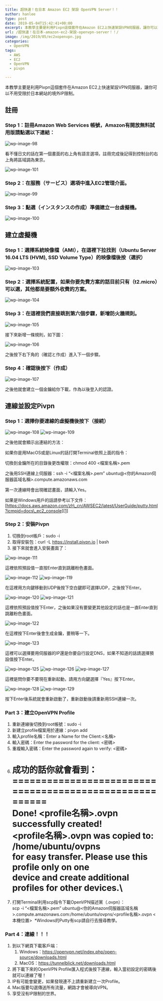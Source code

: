 ```yaml
---
title: 超快速！在日本 Amazon EC2 架設 OpenVPN Server！！
author: hanlee
type: post
date: 2019-05-04T15:42:41+00:00
excerpt: 本教學主要是利用Pivpn這個套件在Amazon EC2上快速架設VPN伺服器，讓你可以不用受限於日本網站的境外IP限制。
url: /超快速！在日本-amazon-ec2-架設-openvpn-server！！/
image: /img/2019/05/ec2xopenvpn.jpg
categories:
  - OpenVPN
tags:
  - AWS
  - EC2
  - OpenVPN
  - pivpn

---
```


本教學主要是利用Pivpn這個套件在Amazon EC2上快速架設VPN伺服器，讓你可以不用受限於日本網站的境外IP限制。

## 註冊

### Step 1：註冊Amazon Web Services 帳號，Amazon有開放無料試用版請點選以下連結：

![wp-image-98](/img/2019/05/スクリーンショット-2018-02-11-23.55.21.png)

看不懂日文的話在第一個畫面的右上角有語言選項，註冊完成後記得到控制台的右上角將區域調為東京。

![wp-image-101](/img/2019/05/スクリーンショット-2018-02-12-0.05.39.png)

### Step 2：在服務（サービス）選項中進入EC2管理介面。

![wp-image-99](/img/2019/05/スクリーンショット-2018-02-11-23.55.58.png)

### Step 3：點選（インスタンスの作成）準備建立一台虛擬機。

![wp-image-100](/img/2019/05/スクリーンショット-2018-02-11-23.56.10.png)

## 建立虛擬機

### Step 1：選擇系統映像檔（AMI），在這裡下拉找到（Ubuntu Server 16.04 LTS (HVM), SSD Volume Type）的映像檔後按（選択）

![wp-image-103](/img/2019/05/スクリーンショット-2018-02-12-0.14.05.png)

### Step 2：選擇系統配置，如果你要免費方案的話目前只有（t2.micro）可以選，其他都是要額外收費的方案。

![wp-image-104](/img/2019/05/スクリーンショット-2018-02-12-0.18.24.png)

### Step 3：在這裡我們直接跳到第六個步驟，新增防火牆規則。

![wp-image-105](/img/2019/05/スクリーンショット-2018-02-12-0.21.34.png)

接下來新增一條規則，如下圖：

![wp-image-106](/img/2019/05/スクリーンショット-2018-02-12-0.23.32.png)

之後按下右下角的（確認と作成）進入下一個步驟。

### Step 4：確認後按下（作成）

![wp-image-107](/img/2019/05/スクリーンショット-2018-02-12-0.27.14.png)

之後他就會建立一個金鑰給你下載，作為以後登入的認證。

## 連線並設定Pivpn

### Step 1：選擇你要連線的虛擬機後按下（接続）

![wp-image-108](/img/2019/05/スクリーンショット-2018-02-12-0.33.42.png)
![wp-image-109](/img/2019/05/スクリーンショット-2018-02-12-0.37.52.png)

之後他就會顯示出連結的方法：

如果你是用MacOS或是Linux的話打開Terminal依照上面的指令：

切換到金鑰所在的目錄後更改權限：chmod 400 <檔案名稱>.pem

之後用SSH連線上伺服器：ssh -i &#8220;<檔案名稱>.pem&#8221;
ubuntu@<你的Amazon伺服器區域名稱>.compute.amazonaws.com

第一次連線時會出現確認畫面，請輸入Yes。

如果是Windows用戶的話請參考以下文件：[https://docs.aws.amazon.com/zh\_cn/AWSEC2/latest/UserGuide/putty.html?icmpid=docs\_ec2_console][1]

### Step 2：安裝Pivpn

1. 切換到root帳戶：sudo -i
2. 取得安裝包：curl -L https://install.pivpn.io | bash
3. 接下來就會進入安裝畫面了：

![wp-image-111](/img/2019/05/スクリーンショット-2018-02-12-0.54.01.png)

這裡依照預設值一直按Enter直到跳離粉色畫面。

![wp-image-112](/img/2019/05/スクリーンショット-2018-02-12-0.54.07.png)
![wp-image-119](/img/2019/05/スクリーンショット-2018-02-12-0.54.32.png)

在這裡用方向鍵移動到UDP後按下空白鍵即可選擇UDP，之後按下Enter。

![wp-image-120](/img/2019/05/スクリーンショット-2018-02-12-0.54.42.png)
![wp-image-121](/img/2019/05/スクリーンショット-2018-02-12-0.54.46.png)

這裡依照預設值按下Enter，之後如果沒有要變更其他設定的話也是一直Enter直到跳離粉色畫面。

![wp-image-122](/img/2019/05/スクリーンショット-2018-02-12-0.54.50.png)

在這裡按下Enter後會生成金鑰，要稍等一下。

![wp-image-123](/img/2019/05/スクリーンショット-2018-02-12-0.54.54.png)

這裡可以選擇要用伺服器的IP還是你要自行設定DNS，如果不知道的話請選擇預設值按下Enter。

![wp-image-125](/img/2019/05/スクリーンショット-2018-02-12-1.04.35.png)
![wp-image-126](/img/2019/05/スクリーンショット-2018-02-12-1.04.39.png)
![wp-image-127](/img/2019/05/スクリーンショット-2018-02-12-1.04.44.png)

這裡是問你要不要現在重新起動，請用方向鍵選擇『Yes』按下Enter。

![wp-image-128](/img/2019/05/スクリーンショット-2018-02-12-1.04.49.png)
![wp-image-129](/img/2019/05/スクリーンショット-2018-02-12-1.04.55.png)

按下Enter後系統就會重新啟動了，重新啟動後請重新用SSH連線一次。

### Part 3：建立OpenVPN Profile

1. 重新連線後切換到root帳號：sudo -i
2. 新建立profile檔案用於連線：pivpn add
3. 輸入profile名稱：Enter a Name for the Client:<名稱>
4. 輸入密碼：Enter the password for the client: <密碼>
5. 重複輸入密碼：Enter the password again to verify: <密碼>
6. 成功的話你就會看到：\
   ========================================================\
   Done! <profile名稱>.ovpn successfully created!\
   <profile名稱>.ovpn was copied to:\
   /home/ubuntu/ovpns\
   for easy transfer. Please use this profile only on one\
   device and create additional profiles for other devices.\
   ========================================================
7. 打開Terminal利用scp指令下載OpenVPN描述黨（.ovpn）：\
   scp -i &#8220;<檔案名稱>.pem&#8221;
   ubuntu@<你的Amazon伺服器區域名稱>.compute.amazonaws.com:/home/ubuntu/ovpns/<profile名稱>.ovpn
   <本機位置> &nbsp;*Windows的Putty有scp請自行去搜尋教學。

### Part 4：連線！！！

1. 到以下網頁下載客戶端：
   1. Windows：<https://openvpn.net/index.php/open-source/downloads.html>
   2. MacOS：<https://tunnelblick.net/downloads.html>
2. 將下載下來的OpenVPN Profile匯入程式後按下連線，輸入當初設定的密碼後就可以連線了喔！
3. IP有可能會變更，如果發現連不上請重新建立一次Profile。
4. Mac版要勾選傳送所有流量，網路才會被導向VPN。
5. 享受沒有IP限制的世界。

[1]: https://docs.aws.amazon.com/zh_cn/AWSEC2/latest/UserGuide/putty.html?icmpid=docs_ec2_console
